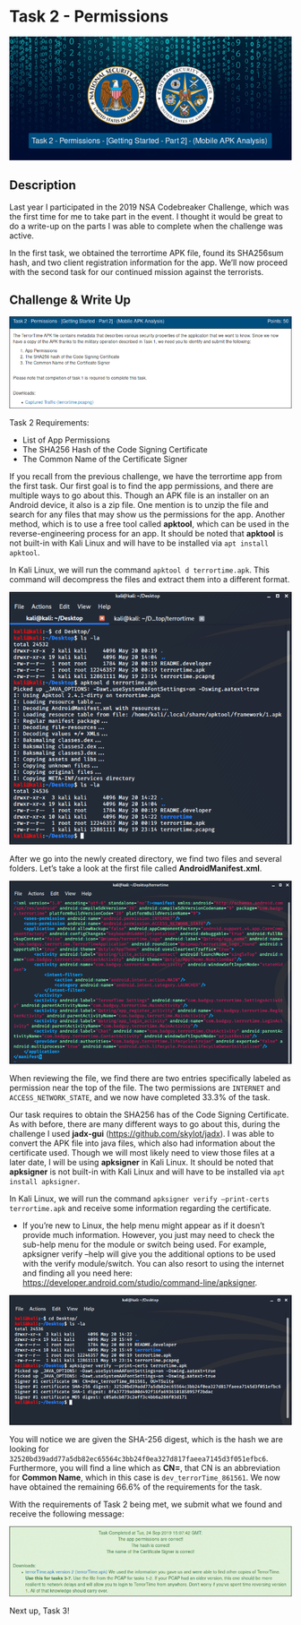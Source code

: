 # Task 2 - Permissions

![task2](https://github.com/logicoverflow/ctf/blob/main/nsa-codebreaker-2019/task2/NSATask2.png)

## Description

Last year I participated in the 2019 NSA Codebreaker Challenge, which was the first time for me to take part in the event. I thought it would be great to do a write-up on the parts I was able to complete when the challenge was active.

In the first task, we obtained the terrortime APK file, found its SHA256sum hash, and two client registration information for the app. We’ll now proceed with the second task for our continued mission against the terrorists.

## Challenge & Write Up

![task2](https://github.com/logicoverflow/ctf/blob/main/nsa-codebreaker-2019/task2/NSATask2.1.png)

Task 2 Requirements:

* List of App Permissions
* The SHA256 Hash of the Code Signing Certificate
* The Common Name of the Certificate Signer

If you recall from the previous challenge, we have the terrortime app from the first task. Our first goal is to find the app permissions, and there are multiple ways to go about this. Though an APK file is an installer on an Android device, it also is a zip file. One mention is to unzip the file and search for any files that may show us the permissions for the app. Another method, which is to use a free tool called **apktool**, which can be used in the reverse-engineering process for an app. It should be noted that **apktool** is not built-in with Kali Linux and will have to be installed via ```apt install apktool```.

In Kali Linux, we will run the command ```apktool d terrortime.apk```. This command will decompress the files and extract them into a different format.

![task2](https://github.com/logicoverflow/ctf/blob/main/nsa-codebreaker-2019/task2/NSATask2.2.png)

After we go into the newly created directory, we find two files and several folders. Let’s take a look at the first file called **AndroidManifest.xml**.

![task2](https://github.com/logicoverflow/ctf/blob/main/nsa-codebreaker-2019/task2/NSATask2.3.png)

When reviewing the file, we find there are two entries specifically labeled as permission near the top of the file. The two permissions are ```INTERNET``` and ```ACCESS_NETWORK_STATE```, and we now have completed 33.3% of the task.

Our task requires to obtain the SHA256 has of the Code Signing Certificate. As with before, there are many different ways to go about this, during the challenge I used **jadx-gui** (https://github.com/skylot/jadx).  I was able to convert the APK file into java files, which also had information about the certificate used. Though we will most likely need to view those files at a later date, I will be using **apksigner** in Kali Linux. It should be noted that **apksigner** is not built-in with Kali Linux and will have to be installed via ```apt install apksigner```.

In Kali Linux, we will run the command ```apksigner verify –print-certs terrortime.apk``` and receive some information regarding the certificate.

* If you’re new to Linux, the help menu might appear as if it doesn’t provide much information. However, you just may need to check the sub-help menu for the module or switch being used. For example, apksigner verify –help will give you the additional options to be used with the verify module/switch. You can also resort to using the internet and finding all you need here: https://developer.android.com/studio/command-line/apksigner.

![task2](https://github.com/logicoverflow/ctf/blob/main/nsa-codebreaker-2019/task2/NSATask2.4.png)

You will notice we are given the SHA-256 digest, which is the hash we are looking for ```32520bd39add77a5db82ec65564c3bb24f0ea327d817faeea7145d3f051efbc6```. Furthermore, you will find a line which as **CN=**, that CN is an abbreviation for **Common Name**, which in this case is ```dev_terrorTime_861561```. We now have obtained the remaining 66.6% of the requirements for the task.

With the requirements of Task 2 being met, we submit what we found and receive the following message:

![task2](https://github.com/logicoverflow/ctf/blob/main/nsa-codebreaker-2019/task2/NSATask2.5.png)

Next up, Task 3!
